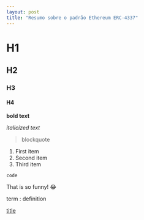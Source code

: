 ```yaml
---
layout: post
title: "Resumo sobre o padrão Ethereum ERC-4337"
---
```


# H1
## H2
### H3
#### H4

**bold text**

*italicized text*

> blockquote

1. First item
2. Second item
3. Third item

`code`

That is so funny! :joy: 

term
: definition

[title](https://www.example.com)
